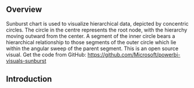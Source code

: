 ## Overview

Sunburst chart is used to visualize hierarchical data, depicted by concentric circles. The circle in the centre represents the root node, with the hierarchy moving outward from the center. A segment of the inner circle bears a hierarchical relationship to those segments of the outer circle which lie within the angular sweep of the parent segment. This is an open source visual. Get the code from GitHub: https://github.com/Microsoft/powerbi-visuals-sunburst

## Introduction


